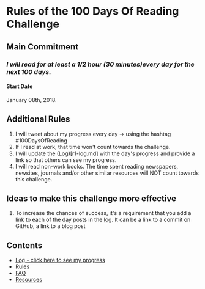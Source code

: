# Rules of the 100 Days Of Reading Challenge

## Main Commitment
### *I will read for at least a 1/2 hour (30 minutes)every day for the next 100 days.*

#### Start Date
January 08th, 2018.

## Additional Rules
1. I will tweet about my progress every day -> using the hashtag #100DaysOfReading
2. If I read at work, that time won't count towards the challenge.
4. I will update the (Log)[r1-log.md] with the day's progress and provide a link so that others can see my progress.
5. I will read non-work books.  The time spent reading newspapers, newsites, journals and/or  other similar resources will NOT count towards this challenge.


## Ideas to make this challenge more effective
1. To increase the chances of success, it's a requirement that you add a link to each of the day posts in the [log](log.md). It can be a link to a commit on GitHub, a link to a blog post

## Contents
* [Log - click here to see my progress](r1-log.md)
* [Rules](rules.md)
* [FAQ](FAQ.md)
* [Resources](resources.md)

